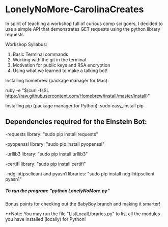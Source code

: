 # LonelyNoMore-CarolinaCreates
In spirit of teaching a workshop full of curious comp sci goers, I decided to use a simple API that demonstrates GET requests using the python library requests

Workshop Syllabus:
1. Basic Terminal commands
2. Working with the git in the terminal
3. Motivation for public keys and RSA encryption
4. Using what we learned to make a talking bot!


Installing homebrew (package manager for Mac):

ruby -e "$(curl -fsSL https://raw.githubusercontent.com/Homebrew/install/master/install)"

Installing pip (package manager for Python):
sudo easy_install pip

<h2>Dependencies required for the Einstein Bot:</h2>

-requests library: "sudo pip install requests" 

-pyopenssl library: "sudo pip install pyopenssl"

-urllib3 library: "sudo pip install urllib3"

-certifi library: "sudo pip install certifi"

-ndg-httpsclieant and pyasn1 libraries: "sudo pip install ndg-httpsclient pyasn1"

<h5>To run the program: "python LonelyNoMore.py"</h5> 

Bonus points for checking out the BabyBoy branch and making it smarter!

**Note: You may run the file "ListLocalLibraries.py" to list all the modules you have installed (locally) for Python!
